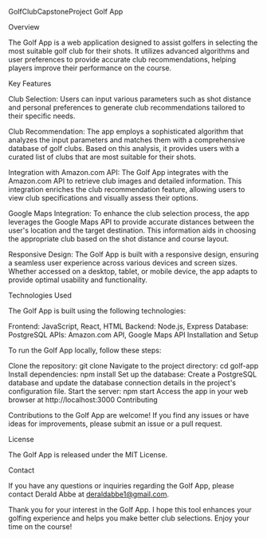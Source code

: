 GolfClubCapstoneProject
Golf App

Overview

The Golf App is a web application designed to assist golfers in selecting the most suitable golf club for their shots. It utilizes advanced algorithms and user preferences to provide accurate club recommendations, helping players improve their performance on the course.

Key Features

Club Selection: Users can input various parameters such as shot distance and personal preferences to generate club recommendations tailored to their specific needs.

Club Recommendation: The app employs a sophisticated algorithm that analyzes the input parameters and matches them with a comprehensive database of golf clubs. Based on this analysis, it provides users with a curated list of clubs that are most suitable for their shots.

Integration with Amazon.com API: The Golf App integrates with the Amazon.com API to retrieve club images and detailed information. This integration enriches the club recommendation feature, allowing users to view club specifications and visually assess their options.

Google Maps Integration: To enhance the club selection process, the app leverages the Google Maps API to provide accurate distances between the user's location and the target destination. This information aids in choosing the appropriate club based on the shot distance and course layout.

Responsive Design: The Golf App is built with a responsive design, ensuring a seamless user experience across various devices and screen sizes. Whether accessed on a desktop, tablet, or mobile device, the app adapts to provide optimal usability and functionality.

Technologies Used

The Golf App is built using the following technologies:

Frontend: JavaScript, React, HTML
Backend: Node.js, Express
Database: PostgreSQL
APIs: Amazon.com API, Google Maps API
Installation and Setup

To run the Golf App locally, follow these steps:

Clone the repository: git clone <repository-url>
Navigate to the project directory: cd golf-app
Install dependencies: npm install
Set up the database: Create a PostgreSQL database and update the database connection details in the project's configuration file.
Start the server: npm start
Access the app in your web browser at http://localhost:3000
Contributing

Contributions to the Golf App are welcome! If you find any issues or have ideas for improvements, please submit an issue or a pull request.

License

The Golf App is released under the MIT License.

Contact

If you have any questions or inquiries regarding the Golf App, please contact Derald Abbe at deraldabbe1@gmail.com.

Thank you for your interest in the Golf App. I hope this tool enhances your golfing experience and helps you make better club selections. Enjoy your time on the course!